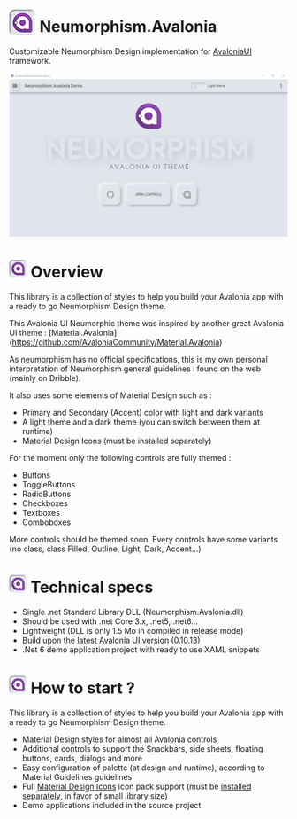
# <img src="/favicon.png" width="48" height="48" valign="bottom"> Neumorphism.Avalonia

Customizable Neumorphism Design implementation for [AvaloniaUI](http://avaloniaui.net/) framework.



![Screenshot](Avalonia.Neumorphism.Demo.gif)


# <img src="/favicon.png" width="32" height="32"> Overview

This library is a collection of styles to help you build your Avalonia app with a ready to go Neumorphism Design theme.

This Avalonia UI Neumorphic theme was inspired by another great Avalonia UI theme : [Material.Avalonia] (https://github.com/AvaloniaCommunity/Material.Avalonia)

As neumorphism has no official specifications, this is my own personal interpretation of Neumorphism general guidelines i found on the web (mainly on Dribble).

It also uses some elements of Material Design such as :
- Primary and Secondary (Accent) color with light and dark variants
- A light theme and a dark theme (you can switch between them at runtime)
- Material Design Icons (must be installed separately)

For the moment only the following controls are fully themed :
- Buttons
- ToggleButtons
- RadioButtons
- Checkboxes
- Textboxes
- Comboboxes

More controls should be themed soon.
Every controls have some variants (no class, class Filled, Outline, Light, Dark, Accent...)



# <img src="/favicon.png" width="32" height="32"> Technical specs

- Single .net Standard Library DLL (Neumorphism.Avalonia.dll)
- Should be used with .net Core 3.x, .net5, .net6...
- Lightweight (DLL is only 1.5 Mo in compiled in release mode)
- Build upon the latest Avalonia UI version (0.10.13)
- .Net 6 demo application project with ready to use XAML snippets


# <img src="/favicon.png" width="32" height="32"> How to start ?


This library is a collection of styles to help you build your Avalonia app with a ready to go Neumorphism Design theme.
- Material Design styles for almost all Avalonia controls
- Additional controls to support the Snackbars, side sheets, floating buttons, cards, dialogs and more
- Easy configuration of palette (at design and runtime), according to Material Guidelines guidelines
- Full [Material Design Icons](https://materialdesignicons.com/) icon pack support (must be [installed separately](https://github.com/AvaloniaUtils/Material.Icons.Avalonia), in favor of small library size)
- Demo applications included in the source project
